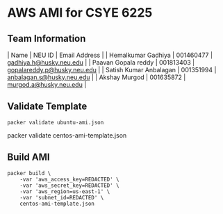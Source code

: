 # AWS AMI for CSYE 6225

## Team Information

| Name | NEU ID | Email Address |
| Hemalkumar Gadhiya | 001460477 | gadhiya.h@husky.neu.edu |
| Paavan Gopala reddy | 001813403 | gopalareddy.p@husky.neu.edu |
| Satish Kumar Anbalagan | 001351994 | anbalagan.s@husky.neu.edu |
| Akshay Murgod | 001635872 | murgod.a@husky.neu.edu |

## Validate Template

```
packer validate ubuntu-ami.json
```
packer validate centos-ami-template.json

## Build AMI

```
packer build \
    -var 'aws_access_key=REDACTED' \
    -var 'aws_secret_key=REDACTED' \
    -var 'aws_region=us-east-1' \
    -var 'subnet_id=REDACTED' \
    centos-ami-template.json
```


#
